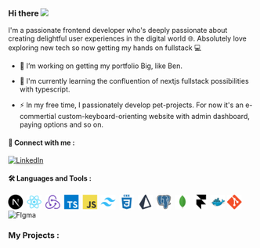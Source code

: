 <div>
  <h3 >
  Hi there
  <img src="https://media.giphy.com/media/hvRJCLFzcasrR4ia7z/giphy.gif" width="30px"/>
</h3>

<p>
  I'm a passionate frontend developer who's deeply passionate about creating delightful user experiences in the digital world 🌐.
  Absolutely love exploring new tech so now getting my hands on fullstack 💻
</p>
</div>






- :telescope: I’m working on getting my portfolio Big, like Ben.

- :seedling: I'm currently learning the confluention of nextjs fullstack possibilities with typescript.

- :zap: In my free time, I passionately develop pet-projects. For now it's an e-commertial custom-keyboard-orienting website with admin dashboard, paying options and so on.



<div id="socials">
  <h4>🔗 Connect with me :</h4>
  <a href="https://www.linkedin.com/in/danil-koval-8344b2266/">
    <img src="https://raw.githubusercontent.com/rahuldkjain/github-profile-readme-generator/master/src/images/icons/Social/linked-in-alt.svg" alt="LinkedIn" weigth="30" height="30" />
  </a>

</div>


#### :hammer_and_wrench: Languages and Tools :
  
<div>
  <img src="https://github.com/devicons/devicon/blob/master/icons/nextjs/nextjs-original.svg" title="Next" alt="Next" width="30" height="30"/>&nbsp;
  <img src="https://github.com/devicons/devicon/blob/master/icons/react/react-original.svg" title="React" alt="React" width="30" height="30"/>&nbsp;
  <img src="https://github.com/devicons/devicon/blob/master/icons/redux/redux-original.svg" title="Redux" alt="Redux " width="30" height="30"/>&nbsp;
  <img src="https://github.com/devicons/devicon/blob/master/icons/typescript/typescript-original.svg" title="Typescript" alt="Typescript" width="30" height="30"/>&nbsp;
  <img src="https://github.com/devicons/devicon/blob/master/icons/javascript/javascript-original.svg" title="JavaScript" alt="JavaScript" width="30" height="30"/>&nbsp;
  <img src="https://github.com/devicons/devicon/blob/master/icons/tailwindcss/tailwindcss-original.svg"  title="Tailwind" alt="Tailwind" width="30" height="30"/>&nbsp;
  <img src="https://github.com/devicons/devicon/blob/master/icons/css3/css3-plain-wordmark.svg"  title="CSS3" alt="CSS" width="30" height="30"/>&nbsp;
  <img src="https://github.com/devicons/devicon/blob/master/icons/prisma/prisma-original.svg" title="Prisma" alt="Prisma" width="30" height="30"/>&nbsp;
  <img src="https://github.com/devicons/devicon/blob/master/icons/postgresql/postgresql-original.svg" title="Postgres" alt="Postgres" width="30" height="30"/>&nbsp;
  <img src="https://github.com/devicons/devicon/blob/master/icons/mongodb/mongodb-original.svg" title="Mongodb" alt="Mongodb" width="30" height="30"/>&nbsp;
  <img src="https://github.com/devicons/devicon/blob/master/icons/framermotion/framermotion-original.svg" title="Framer" alt="Framer" width="30" height="30"/>
  <img src="https://raw.githubusercontent.com/devicons/devicon/master/icons/docker/docker-original.svg" title="docker" alt="docker" width="30" height="30"/>
  <img src="https://github.com/devicons/devicon/blob/master/icons/git/git-original.svg" title="Git" alt="Git" width="30" height="30"/>
  <img src="https://raw.githubusercontent.com/rahul-jha98/github_readme_icons/main/language_and_tools/square/figma/figma.svg" title="Figma" alt="FIgma" width="30" height="30"/>
</div>

### My Projects :

